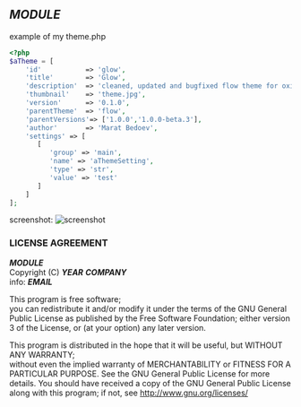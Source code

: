 ## ___MODULE___


example of my theme.php

```php
<?php
$aTheme = [
    'id'           => 'glow',
    'title'        => 'Glow',
    'description'  => 'cleaned, updated and bugfixed flow theme for oxid eshop 4.9 / 4.10',
    'thumbnail'    => 'theme.jpg',
    'version'      => '0.1.0',
    'parentTheme'  => 'flow',
    'parentVersions'=> ['1.0.0','1.0.0-beta.3'],
    'author'       => 'Marat Bedoev',
    'settings' => [
       [
          'group' => 'main',
          'name' => 'aThemeSetting',
          'type' => 'str',
          'value' => 'test'
       ]
    ]
];
```
screenshot:
![screenshot](screenshot.jpg)

### LICENSE AGREEMENT
   ___MODULE___  
   Copyright (C) ___YEAR___  ___COMPANY___  
   info:  ___EMAIL___  
  
   This program is free software;  
   you can redistribute it and/or modify it under the terms of the GNU General Public License as published by the Free Software Foundation;
   either version 3 of the License, or (at your option) any later version.
  
   This program is distributed in the hope that it will be useful, but WITHOUT ANY WARRANTY;  
   without even the implied warranty of MERCHANTABILITY or FITNESS FOR A PARTICULAR PURPOSE. See the GNU General Public License for more details.
   You should have received a copy of the GNU General Public License along with this program; if not, see <http://www.gnu.org/licenses/>